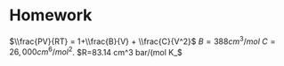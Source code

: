 # Homework
$\\frac{PV}{RT} = 1+\\frac{B}{V} + \\frac{C}{V^2}$
$B = 388 cm^3/mol$
$C=26,000 cm^6/mol^2$.
$R=83.14 cm^3 bar/(mol K_$
